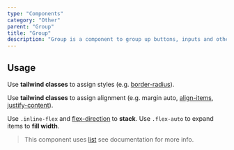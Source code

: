 ```yaml
---
type: "Components"
category: "Other"
parent: "Group"
title: "Group"
description: "Group is a component to group up buttons, inputs and other content."
---
```


## Usage

Use **tailwind classes** to assign styles (e.g. [border-radius](https://tailwindcss.com/docs/border-radius)).

Use **tailwind classes** to assign alignment (e.g. margin auto, [align-items](https://tailwindcss.com/docs/align-items), [justify-content](https://tailwindcss.com/docs/justify-content)).

Use `.inline-flex` and [flex-direction](https://tailwindcss.com/docs/flex-direction) to **stack**. Use `.flex-auto` to expand items to **fill width**.

> This component uses [list](/components/list) see documentation for more info.

<demo>
  <demoinline src="demos/components/group/usage">
  </demoinline>
</demo>
